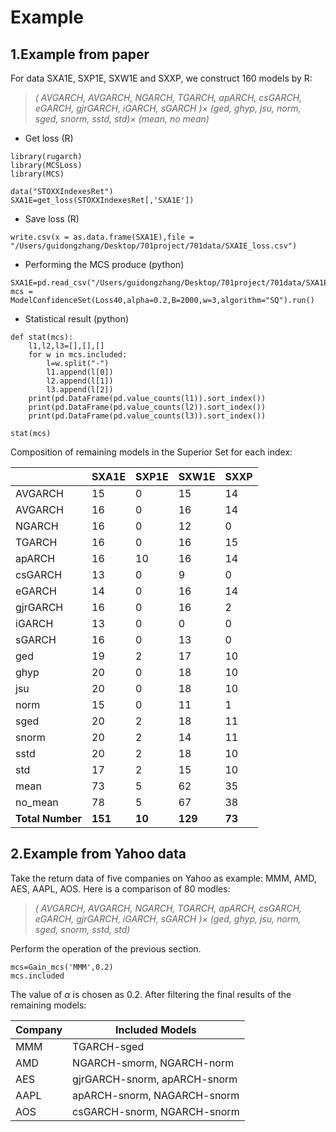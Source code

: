 # Example

## 1.Example from paper

For data SXA1E, SXP1E, SXW1E and SXXP, we construct 160 models by R:

> *( AVGARCH, AVGARCH, NGARCH, TGARCH,  apARCH, csGARCH, eGARCH, gjrGARCH, iGARCH, sGARCH )$\times$
(ged, ghyp, jsu, norm, sged, snorm, sstd, std)$\times$
(mean, no mean)*

* Get loss (R)

```
library(rugarch)
library(MCSLoss)
library(MCS)

data("STOXXIndexesRet")
SXA1E=get_loss(STOXXIndexesRet[,'SXA1E'])
```

* Save loss (R)

```
write.csv(x = as.data.frame(SXA1E),file = "/Users/guidongzhang/Desktop/701project/701data/SXAIE_loss.csv")
```

* Performing the MCS produce (python)

```
SXA1E=pd.read_csv("/Users/guidongzhang/Desktop/701project/701data/SXA1E_loss.csv")
mcs = ModelConfidenceSet(Loss40,alpha=0.2,B=2000,w=3,algorithm="SQ").run()
```

* Statistical result (python)

```
def stat(mcs):
    l1,l2,l3=[],[],[]
    for w in mcs.included:
        l=w.split("-")
        l1.append(l[0])
        l2.append(l[1])
        l3.append(l[2])
    print(pd.DataFrame(pd.value_counts(l1)).sort_index())
    print(pd.DataFrame(pd.value_counts(l2)).sort_index())
    print(pd.DataFrame(pd.value_counts(l3)).sort_index())

stat(mcs)
```

Composition of remaining models in the Superior Set for each index:

|                  | **SXA1E** | **SXP1E** | **SXW1E** | **SXXP** |
|------------------|-----------|-----------|-----------|----------|
|      AVGARCH     |     15    |     0     |     15    | 14       |
|      AVGARCH     |     16    |     0     |     16    | 14       |
|      NGARCH      |     16    |     0     |     12    | 0        |
|      TGARCH      |     16    |     0     |     16    | 15       |
|      apARCH      |     16    |     10    |     16    | 14       |
|      csGARCH     |     13    |     0     |     9     | 0        |
|      eGARCH      |     14    |     0     |     16    | 14       |
|     gjrGARCH     |     16    |     0     |     16    | 2        |
|      iGARCH      |     13    |     0     |     0     | 0        |
|      sGARCH      |     16    |     0     |     13    | 0        |
|        ged       |     19    |     2     |     17    | 10       |
|       ghyp       |     20    |     0     |     18    | 10       |
|        jsu       |     20    |     0     |     18    | 10       |
|       norm       |     15    |     0     |     11    | 1        |
|       sged       |     20    |     2     |     18    | 11       |
|       snorm      |     20    |     2     |     14    | 11       |
|       sstd       |     20    |     2     |     18    | 10       |
|        std       |     17    |     2     |     15    | 10       |
|       mean       |     73    |     5     |     62    | 35       |
|      no_mean     |     78    |     5     |     67    | 38       |
| **Total Number** | **151**   | **10**    | **129**   | **73**   |

## 2.Example from Yahoo data

Take the return data of five companies on Yahoo as example: MMM, AMD, AES, AAPL, AOS.
Here is a comparison of 80 modles:

> *( AVGARCH, AVGARCH, NGARCH, TGARCH,  apARCH, csGARCH, eGARCH, gjrGARCH, iGARCH, sGARCH )$\times$
(ged, ghyp, jsu, norm, sged, snorm, sstd, std)*

Perform the operation of the previous section.

```
mcs=Gain_mcs('MMM',0.2)
mcs.included
```

The value of $\alpha$ is chosen as 0.2. After filtering the final results of the remaining models:

| **Company** | **Included Models**          |
|-------------|------------------------------|
| MMM         | TGARCH-sged                  |
| AMD         | NGARCH-smorm, NGARCH-norm    |
| AES         | gjrGARCH-snorm, apARCH-snorm |
| AAPL        | apARCH-snorm, NAGARCH-snorm  |
| AOS         | csGARCH-snorm, NGARCH-snorm  |


